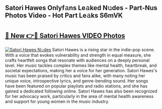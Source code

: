 ## Satori Hawes Onlyf𝚊ns Le𝚊ked N𝚞des - Part-Nus Photos Video - Hot Part Le𝚊ks S6mVK

# <h2><a href="http://ac39252.deff.icu/?id=Satori+Hawes">🔗 New 👉🔴 Satori Hawes VIDEO Photos</a></h2>

[![Satori Hawes N𝚞des](https://i.imgur.com/rIISA9y.gif)](http://ac39252.deff.icu/?id=Satori+Hawes)
Satori Hawes is a rising star in the indie-pop scene. With a voice that evokes vulnerability and strength in equal measure, she crafts heartfelt songs that resonate with audiences on a deeply personal level. Her music tackles complex themes like mental health, heartbreak, and societal expectations, making her a voice for her generation. Satori Hawes's music has been praised by critics and fans alike, with many noting her unique voice, introspective lyrics, and genre-bending sound. Her songs have been featured on popular playlists and radio stations, and she has gained a dedicated following online. Satori Hawes has also been recognized for her advocacy work, particularly in the area of mental health awareness and support for young women in the music industry.
